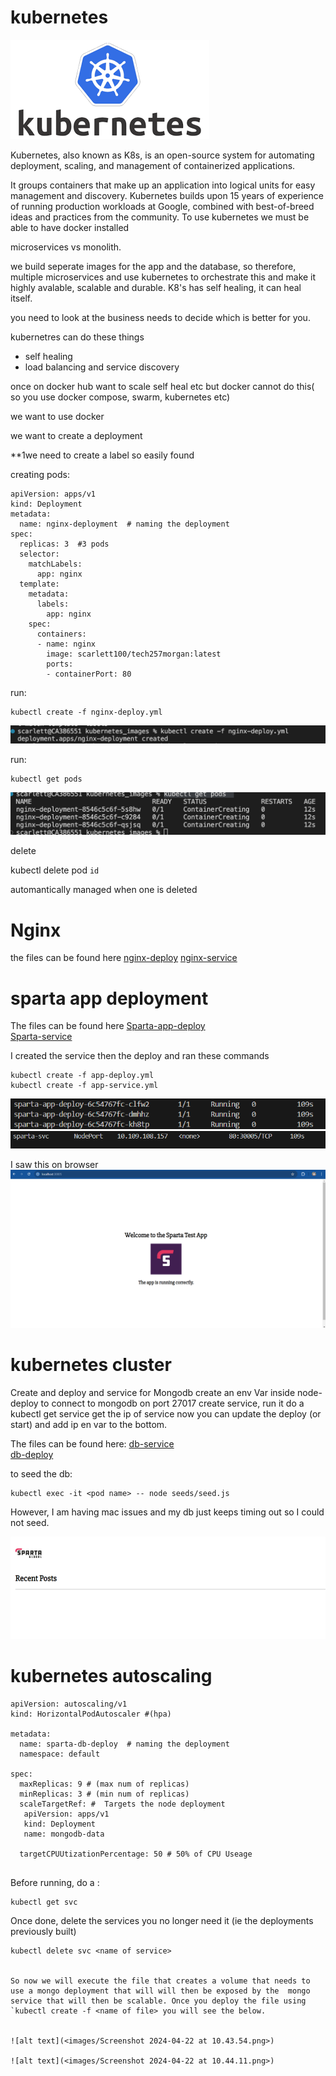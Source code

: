 
# kubernetes 


![alt text](images/kubernetes.png)

Kubernetes, also known as K8s, is an open-source system for automating deployment, scaling, and management of containerized applications.

It groups containers that make up an application into logical units for easy management and discovery. Kubernetes builds upon 15 years of experience of running production workloads at Google, combined with best-of-breed ideas and practices from the community.
To use kubernetes we must be able to have  docker installed






microservices vs monolith.

<still to do>



we build seperate images for the app and the database, so therefore, multiple microservices and use kubernetes to orchestrate this and make it highly avalable, scalable and durable. K8's has self healing, it can heal itself. 

you need to look at the business needs to decide which is better for you.



kubernetres can do these things

* self healing
* load balancing and service discovery


once on docker hub want to scale self heal etc but docker cannot do this( so you use docker compose, swarm, kubernetes etc)

we want to use docker 

we want to create a deployment

**1we need to create a label so easily found

creating pods:

```
apiVersion: apps/v1
kind: Deployment
metadata:
  name: nginx-deployment  # naming the deployment
spec:
  replicas: 3  #3 pods
  selector:
    matchLabels:
      app: nginx
  template:
    metadata:
      labels:
        app: nginx
    spec:
      containers:
      - name: nginx
        image: scarlett100/tech257morgan:latest
        ports:
        - containerPort: 80

```

run:

```
kubectl create -f nginx-deploy.yml
```
![alt text](<images/Screenshot 2024-04-18 at 14.29.43.png>)


run:
```
kubectl get pods
```
![alt text](<images/Screenshot 2024-04-18 at 14.32.32.png>)


delete

kubectl delete pod `id`

automantically managed
when one is deleted

 # Nginx 

the files can be found here 
[nginx-deploy](https://github.com/Scarlett100/kubernetes_/blob/master/nginx-deploy.yml)
[nginx-service](https://github.com/Scarlett100/kubernetes_/blob/master/nginx-service.yml)

 # sparta app deployment

 The files can be found here 
[Sparta-app-deploy](https://github.com/Scarlett100/kubernetes_/blob/master/node_app/app-deploy.yml)
<br>
[Sparta-service](https://github.com/Scarlett100/kubernetes_/blob/master/node_app/app-service.yml)

I created the service then the deploy and ran these commands

```
kubectl create -f app-deploy.yml  
kubectl create -f app-service.yml      
```
![alt text](<images/image (1).png>)
![alt text](<images/image (2).png>)


I saw this on browser
![alt text](images/image.png)



# kubernetes cluster


Create and deploy and service for Mongodb 
create an env Var inside node-deploy to connect to mongodb on port 27017
create service, run it
do a kubectl get service
get the ip of service 
now you can update the deploy (or start) and add ip en var to the bottom.

 The files can be found here:
[db-service](https://github.com/Scarlett100/kubernetes_/blob/master/node_app/db-service.yml)
<br>
[db-deploy](https://github.com/Scarlett100/kubernetes_/blob/master/node_app/db-deploy.yml)


to seed the db:

```
kubectl exec -it <pod name> -- node seeds/seed.js
```
However, I am having mac issues and my db just keeps timing out so I could not seed.

![alt text](<images/image (3).png>)



# kubernetes autoscaling

```
apiVersion: autoscaling/v1
kind: HorizontalPodAutoscaler #(hpa)

metadata:
  name: sparta-db-deploy  # naming the deployment
  namespace: default

spec:
  maxReplicas: 9 # (max num of replicas)
  minReplicas: 3 # (min num of replicas)
  scaleTargetRef: #  Targets the node deployment
   apiVersion: apps/v1
   kind: Deployment
   name: mongodb-data

  targetCPUUtizationPercentage: 50 # 50% of CPU Useage


```


Before running, do a :

```
kubectl get svc
```
Once done, delete the services you no longer need it (ie the deployments previously built)

```
kubectl delete svc <name of service>


So now we will execute the file that creates a volume that needs to use a mongo deployment that will will then be exposed by the  mongo service that will then be scalable. Once you deploy the file using `kubectl create -f <name of file> you will see the below.


![alt text](<images/Screenshot 2024-04-22 at 10.43.54.png>)

![alt text](<images/Screenshot 2024-04-22 at 10.44.11.png>)